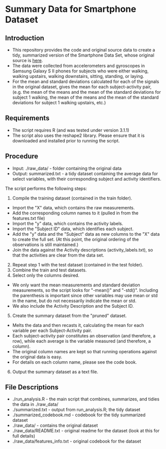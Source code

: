 Summary Data for Smartphone Dataset
========================================

Introduction
----------------------------------------
* This repository provides the code and original source data to create a tidy, summarized version
of the Smartphone Data Set, whose original source is
[here]("http://archive.ics.uci.edu/ml/datasets/Human+Activity+Recognition+Using+Smartphones").
* The data were collected from accelerometers and gyroscopes in Samsung Galaxy S II phones
for subjects who were either walking, walking upstairs, walking downstairs, sitting, standing,
or laying.
* For the mean and standard deviations calculated for each of the signals in the
original dataset, gives the mean for each subject-activity pair, (e.g. the mean of the means and
the mean of the standard deviations for subject 1 walking, the mean of the means and the mean of
the standard deviations for subject 1 walking upstairs, etc.)


Requirements
----------------------------------------
* The script requires R (and was tested under version 3.1.1)
* The script also uses the reshape2 library. Please ensure that it is downloaded and installed
  prior to running the script.

Procedure
----------------------------------------
* Input: ./raw_data/ - folder containing the original data
* Output: summarized.txt - a tidy dataset containing the average data for select variables,
  with their corresponding subject and activity identifiers.

The script performs the following steps:
 
1. Compile the training dataset (contained in the train folder).
  * Import the "X" data, which contains the raw measurements.
  * Add the corresponding column names to it (pulled in from the features.txt file)
  * Import the "y" data, which contains the activity labels.
  * Import the "Subject ID" data, which identifies each subject.
  * Add the "y" data and the "Subject" data as new columns to the "X" data to create the full set. 
    (At this point, the original ordering of the observations is still maintained.)
  * Join the data against the Activity descriptions (activity_labels.txt), so that the activities
    are clear from the data set.
2. Repeat step 1 with the test dataset (contained in the test folder).
3. Combine the train and test datasets.
4. Select only the columns desired.
  * We only want the mean measurements and standard deviation measurements, so
    the script looks for "-mean()" and "-std()". Including the parenthesis
    is important since other variables may use mean or std in the name, but
    do not necessarily indicate the mean or std.
  * We also include the Activity Description and the Subject ID.
5. Create the summary dataset from the "pruned" dataset.
  * Melts the data and then recasts it, calculating the mean for each variable per each
    Subject-Activity pair.
  * Each subject-activity pair constitutes an observation (and therefore, a row), while each
    average is the variable measured (and therefore, a column).
  * The original column names are kept so that running operations against the original data is easy.
  * For details on each column name, please see the code book.
6. Output the summary dataset as a text file.



File Descriptions
----------------------------------------
* ./run_analysis.R - the main script that combines, summarizes, and tidies the data in ./raw_data/
* ./summarized.txt - output from run_analysis.R; the tidy dataset
* ./summarized_codebook.md - codebook for the tidy summarized dataset
* ./raw_data/ - contains the original dataset
* ./raw_data/README.txt - original readme for the dataset (look at this for full details)
* ./raw_data/features_info.txt - original codebook for the dataset
